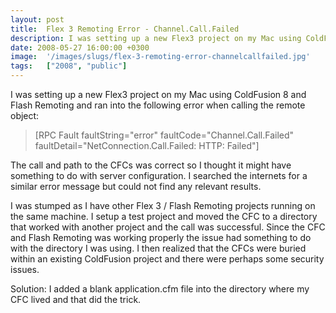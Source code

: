 ```yaml
---
layout: post
title:  Flex 3 Remoting Error - Channel.Call.Failed
description: I was setting up a new Flex3 project on my Mac using ColdFusion 8 and Flash Remoting and ran into the following error when calling the remote object- The call and path to the CFCs was correct so I thought it might have something to do with server configuration. I searched the internets for a similar error message but could not find any relevant results.I was stumped as I have other Flex 3 / Flash Remoting projects running on the same machine. I setup a test project and moved the CFC to a directo
date: 2008-05-27 16:00:00 +0300
image:  '/images/slugs/flex-3-remoting-error-channelcallfailed.jpg'
tags:   ["2008", "public"]
---
```

<p>I was setting up a new Flex3 project on my Mac using ColdFusion 8 and Flash Remoting and ran into the following error when calling the remote object:</p>
<blockquote>[RPC Fault faultString="error" faultCode="Channel.Call.Failed" faultDetail="NetConnection.Call.Failed: HTTP: Failed"]</blockquote>
The call and path to the CFCs was correct so I thought it might have something to do with server configuration. I searched the internets for a similar error message but could not find any relevant results.
<p>I was stumped as I have other Flex 3 / Flash Remoting projects running on the same machine. I setup a test project and moved the CFC to a directory that worked with another project and the call was successful. Since the CFC and Flash Remoting was working properly the issue had something to do with the directory I was using. I then realized that the CFCs were buried within an existing ColdFusion project and there were perhaps some security issues.</p>
<p>Solution: I added a blank application.cfm file into the directory where my CFC lived and that did the trick.</p>

